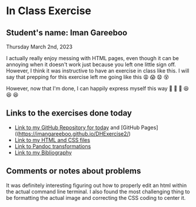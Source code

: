 # In Class Exercise
## Student's name: Iman Gareeboo

Thursday March 2nd, 2023 

I actually really enjoy messing with HTML pages, even though it can be annoying when it doesn't work just because you left one little sign off. However, I think it was instructive to have an exercise in class like this. I will say that prepping for this exercise left me going like this 😩 😱 😧 😵

However, now that I'm done, I can happily express myself this way 😤 😤 😤 😆 😆 😆 

## Links to the exercises done today 

- [Link to my GitHub Repository for today](https://github.com/imangareeboo/DHExercise2) and [GitHub Pages]((https://imangareeboo.github.io/DHExercise2/)
- [Link to my HTML and CSS files](https://imangareeboo.github.io/DHExercise2/exercise2.html)
- [Link to Pandoc transformations](https://imangareeboo.github.io/DHExercise2/pandoc_transformations.zip.zip)
- [Link to my Bibliography](https://imangareeboo.github.io/DHExercise2/mpbibliography.html)

## Comments or notes about problems 

It was definitely interesting figuring out how to properly edit an html within the actual command line terminal. I also found the most challenging thing to be formatting the actual image and correcting the CSS coding to center it. 
